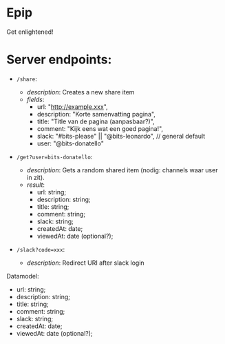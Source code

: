 # Epip
Get enlightened!

# Server endpoints:

* `/share`:
    * _description_: Creates a new share item
    * _fields_: 
        * url: "http://example.xxx",
        * description: "Korte samenvatting pagina",
        * title: "Title van de pagina (aanpasbaar?)",
        * comment: "Kijk eens wat een goed pagina!",
        * slack: "#bits-please" || "@bits-leonardo", // general default
        * user: "@bits-donatello"
* `/get?user=bits-donatello`:
    * _description_: Gets a random shared item (nodig: channels waar user in zit).
    * _result_: 
        * url: string;
        * description: string;
        * title: string;
        * comment: string;
        * slack: string;
        * createdAt: date;
        * viewedAt: date (optional?);

* `/slack?code=xxx`:
    * _description_: Redirect URI after slack login


Datamodel:
* url: string;
* description: string;
* title: string;
* comment: string;
* slack: string;
* createdAt: date;
* viewedAt: date (optional?);